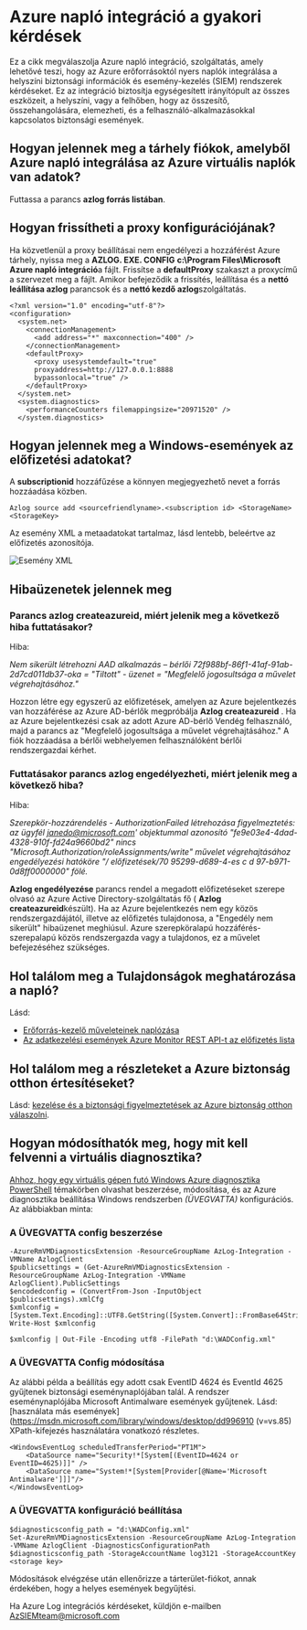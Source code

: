 <properties
   pageTitle="Azure napló integrációs gyakran ismételt kérdések |} Microsoft Azure"
   description="Ez a cikk megválaszolja Azure log integrációs kérdéseket."
   services="security"
   documentationCenter="na"
   authors="TomShinder"
   manager="MBaldwin"
   editor="TerryLanfear"/>

<tags
   ms.service="security"
   ms.devlang="na"
   ms.topic="article"
   ms.tgt_pltfrm="na"
   ms.workload="na"
   ms.date="08/23/2016"
   ms.author="TomSh"/>

# <a name="azure-log-integration-frequently-asked-questions-faq"></a>Azure napló integráció a gyakori kérdések

Ez a cikk megválaszolja Azure napló integráció, szolgáltatás, amely lehetővé teszi, hogy az Azure erőforrásoktól nyers naplók integrálása a helyszíni biztonsági információk és esemény-kezelés (SIEM) rendszerek kérdéseket. Ez az integráció biztosítja egységesített irányítópult az összes eszközeit, a helyszíni, vagy a felhőben, hogy az összesítő, összehangolására, elemezheti, és a felhasználó-alkalmazásokkal kapcsolatos biztonsági események.

## <a name="how-can-i-see-the-storage-accounts-from-which-azure-log-integration-is-pulling-azure-vm-logs-from"></a>Hogyan jelennek meg a tárhely fiókok, amelyből Azure napló integrálása az Azure virtuális naplók van adatok?

Futtassa a parancs **azlog forrás listában**.

## <a name="how-can-i-update-the-proxy-configuration"></a>Hogyan frissítheti a proxy konfigurációjának?

Ha közvetlenül a proxy beállításai nem engedélyezi a hozzáférést Azure tárhely, nyissa meg a **AZLOG. EXE. CONFIG** **c:\Program Files\Microsoft Azure napló integráció**a fájlt. Frissítse a **defaultProxy** szakaszt a proxycímű a szervezet meg a fájlt. Amikor befejeződik a frissítés, leállítása és a **nettó leállítása azlog** parancsok és a **nettó kezdő azlog**szolgáltatás.

    <?xml version="1.0" encoding="utf-8"?>
    <configuration>
      <system.net>
        <connectionManagement>
          <add address="*" maxconnection="400" />
        </connectionManagement>
        <defaultProxy>
          <proxy usesystemdefault="true"
          proxyaddress=http://127.0.0.1:8888
          bypassonlocal="true" />
        </defaultProxy>
      </system.net>
      <system.diagnostics>
        <performanceCounters filemappingsize="20971520" />
      </system.diagnostics>   

## <a name="how-can-i-see-the-subscription-information-in-windows-events"></a>Hogyan jelennek meg a Windows-események az előfizetési adatokat?

A **subscriptionid** hozzáfűzése a könnyen megjegyezhető nevet a forrás hozzáadása közben.

    Azlog source add <sourcefriendlyname>.<subscription id> <StorageName> <StorageKey>  

Az esemény XML a metaadatokat tartalmaz, lásd lentebb, beleértve az előfizetés azonosítója.

![Esemény XML][1]

## <a name="error-messages"></a>Hibaüzenetek jelennek meg

### <a name="when-running-command-azlog-createazureid-why-do-i-get-the-following-error"></a>Parancs **azlog createazureid**, miért jelenik meg a következő hiba futtatásakor?

Hiba:

  *Nem sikerült létrehozni AAD alkalmazás – bérlői 72f988bf-86f1-41af-91ab-2d7cd011db37-oka = "Tiltott" - üzenet = "Megfelelő jogosultsága a művelet végrehajtásához."*

Hozzon létre egy egyszerű az előfizetések, amelyen az Azure bejelentkezés van hozzáférése az Azure AD-bérlők megpróbálja **Azlog createazureid** . Ha az Azure bejelentkezési csak az adott Azure AD-bérlő Vendég felhasználó, majd a parancs az "Megfelelő jogosultsága a művelet végrehajtásához." A fiók hozzáadása a bérlői webhelyemen felhasználóként bérlői rendszergazdai kérhet.

### <a name="when-running-command-azlog-authorize-why-do-i-get-the-following-error"></a>Futtatásakor parancs **azlog engedélyezheti**, miért jelenik meg a következő hiba?

Hiba:

  *Szerepkör-hozzárendelés - AuthorizationFailed létrehozása figyelmeztetés: az ügyfél janedo@microsoft.com' objektummal azonosító "fe9e03e4-4dad-4328-910f-fd24a9660bd2" nincs "Microsoft.Authorization/roleAssignments/write" művelet végrehajtásához engedélyezési hatóköre "/ előfizetések/70 95299-d689-4-es c d 97-b971-0d8ff0000000" fölé.*

**Azlog engedélyezése** parancs rendel a megadott előfizetéseket szerepe olvasó az Azure Active Directory-szolgáltatás fő ( **Azlog createazureid**készült). Ha az Azure bejelentkezés nem egy közös rendszergazdájától, illetve az előfizetés tulajdonosa, a "Engedély nem sikerült" hibaüzenet meghiúsul. Azure szerepköralapú hozzáférés-szerepalapú közös rendszergazda vagy a tulajdonos, ez a művelet befejezéséhez szükséges.

## <a name="where-can-i-find-the-definition-of-the-properties-in-audit-log"></a>Hol találom meg a Tulajdonságok meghatározása a napló?

Lásd:

- [Erőforrás-kezelő műveleteinek naplózása](../resource-group-audit.md)
- [Az adatkezelési események Azure Monitor REST API-t az előfizetés lista](https://msdn.microsoft.com/library/azure/dn931934.aspx)

## <a name="where-can-i-find-details-on-azure-security-center-alerts"></a>Hol találom meg a részleteket a Azure biztonság otthon értesítéseket?

Lásd: [kezelése és a biztonsági figyelmeztetések az Azure biztonság otthon válaszolni](../security-center/security-center-managing-and-responding-alerts.md).

## <a name="how-can-i-modify-what-is-collected-with-vm-diagnostics"></a>Hogyan módosíthatók meg, hogy mit kell felvenni a virtuális diagnosztika?

[Ahhoz, hogy egy virtuális gépen futó Windows Azure diagnosztika PowerShell](../virtual-machines/virtual-machines-windows-ps-extensions-diagnostics.md) témakörben olvashat beszerzése, módosítása, és az Azure diagnosztika beállítása Windows rendszerben *(ÜVEGVATTA)* konfigurációs. Az alábbiakban minta:

### <a name="get-the-wad-config"></a>A ÜVEGVATTA config beszerzése

    -AzureRmVMDiagnosticsExtension -ResourceGroupName AzLog-Integration -VMName AzlogClient
    $publicsettings = (Get-AzureRmVMDiagnosticsExtension -ResourceGroupName AzLog-Integration -VMName AzlogClient).PublicSettings
    $encodedconfig = (ConvertFrom-Json -InputObject $publicsettings).xmlCfg
    $xmlconfig = [System.Text.Encoding]::UTF8.GetString([System.Convert]::FromBase64String($encodedconfig))
    Write-Host $xmlconfig

    $xmlconfig | Out-File -Encoding utf8 -FilePath "d:\WADConfig.xml"

### <a name="modify-the-wad-config"></a>A ÜVEGVATTA Config módosítása

Az alábbi példa a beállítás egy adott csak EventID 4624 és EventId 4625 gyűjtenek biztonsági eseménynaplójában talál. A rendszer eseménynaplójába Microsoft Antimalware események gyűjtenek. Lásd: [használata más események] (https://msdn.microsoft.com/library/windows/desktop/dd996910 (v=vs.85) XPath-kifejezés használatára vonatkozó részletes.

    <WindowsEventLog scheduledTransferPeriod="PT1M">
        <DataSource name="Security!*[System[(EventID=4624 or EventID=4625)]]" />
        <DataSource name="System!*[System[Provider[@Name='Microsoft Antimalware']]]"/>
    </WindowsEventLog>

### <a name="set-the-wad-configuration"></a>A ÜVEGVATTA konfiguráció beállítása

    $diagnosticsconfig_path = "d:\WADConfig.xml"
    Set-AzureRmVMDiagnosticsExtension -ResourceGroupName AzLog-Integration -VMName AzlogClient -DiagnosticsConfigurationPath $diagnosticsconfig_path -StorageAccountName log3121 -StorageAccountKey <storage key>

Módosítások elvégzése után ellenőrizze a tárterület-fiókot, annak érdekében, hogy a helyes események begyűjtési.

Ha Azure Log integrációs kérdéseket, küldjön e-mailben [AzSIEMteam@microsoft.com](mailto:AzSIEMteam@microsoft.com)

<!--Image references-->
[1]: ./media/security-azure-log-integration-faq/event-xml.png

